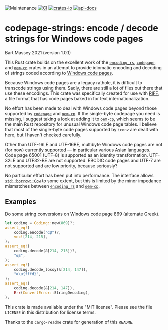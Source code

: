 ![Maintenance](https://img.shields.io/badge/maintenance-actively--developed-brightgreen.svg)
[![CI](https://github.com/BartMassey/codepage-strings/actions/workflows/main.yml/badge.svg)](https://github.com/BartMassey/codepage-strings/actions)
[![crates-io](https://img.shields.io/crates/v/codepage-strings.svg)](https://crates.io/crates/codepage-strings)
[![api-docs](https://docs.rs/codepage-strings/badge.svg)](https://docs.rs/codepage-strings)

# codepage-strings: encode / decode strings for Windows code pages
Bart Massey 2021 (version 1.0.1)

This Rust crate builds on the excellent work of the
[`encoding_rs`], [`codepage`], and [`oem-cp`] crates in an attempt
to provide idiomatic encoding and decoding of strings coded
according to
[Windows code pages](https://en.wikipedia.org/wiki/Windows_code_page).

Because Windows code pages are a legacy rathole, it is
difficult to transcode strings using them. Sadly, there are
still a lot of files out there that use these encodings.
This crate was specifically created for use with
[RIFF](https://www.aelius.com/njh/wavemetatools/doc/riffmci.pdf),
a file format that has code pages baked in for text
internationalization.

No effort has been made to deal with Windows code pages
beyond those supported by [`codepage`] and [`oem-cp`]. If the
single-byte codepage you need is missing, I suggest taking a
look at adding it to [`oem-cp`], which seems to be the main
Rust repository for unusual Windows code page tables. I
believe that most of the single-byte code pages supported by
`iconv` are dealt with here, but I haven't checked
carefully.

Other than UTF-16LE and UTF-16BE, multibyte Windows code
pages are not (for now) currently supported — in particular
various Asian languages. Code page 65001 (UTF-8) is
supported as an identity transformation.  UTF-32LE and
UTF32-BE are not supported. EBCDIC code pages and UTF-7 are
not supported and are low priority, because seriously?

No particular effort has been put into performance. The
interface allows [`std::borrow::Cow`] to some extent, but this
is limited by the minor impedance mismatches between
[`encoding_rs`] and [`oem-cp`].

## Examples

Do some string conversions on Windows code page 869
(alternate Greek).

```rust
let coding = Coding::new(869)?;
assert_eq!(
    coding.encode("αβ")?,
    vec![214, 215],
);
assert_eq!(
    coding.decode(&[214, 215])?,
    "αβ",
);
assert_eq!(
    coding.decode_lossy(&[214, 147]),
    "α\u{fffd}",
);
assert_eq!(
    coding.decode(&[214, 147]),
    Err(ConvertError::StringDecoding),
);
```

[`encoding_rs`]: http://crates.io/crates/encoding_rs
[`codepage`]: http://crates.io/crates/codepage
[`oem-cp`]: http://crates.io/crates/oem-cp
[`std::borrow::Cow`]: https://doc.rust-lang.org/nightly/alloc/borrow/enum.Cow.html

This crate is made available under the "MIT
license". Please see the file `LICENSE` in this distribution
for license terms.

Thanks to the `cargo-readme` crate for generation of this `README`.
